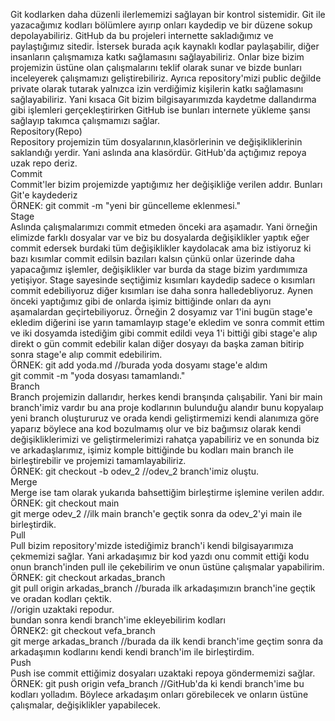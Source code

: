 Git kodlarken daha düzenli ilerlememizi sağlayan bir kontrol sistemidir. Git ile yazacağımız kodları bölümlere ayırıp onları kaydedip ve bir düzene sokup depolayabiliriz. GitHub da bu projeleri internette sakladığımız ve paylaştığımız sitedir. İstersek burada açık kaynaklı kodlar paylaşabilir, diğer insanların çalışmamıza katkı sağlamasını sağlayabiliriz. Onlar bize bizim projemizin üstüne olan çalışmalarını teklif olarak sunar ve bizde bunları inceleyerek çalışmamızı geliştirebiliriz. Ayrıca repository'mizi public değilde private olarak tutarak yalnızca izin verdiğimiz kişilerin katkı sağlamasını sağlayabiliriz. Yani kısaca Git bizim bilgisayarımızda kaydetme dallandırma gibi işlemleri gerçekleştirirken GitHub ise bunları internete yükleme şansı sağlayıp takımca çalışmamızı sağlar.  
Repository(Repo)  
Repository projemizin tüm dosyalarının,klasörlerinin ve değişikliklerinin saklandığı yerdir. Yani aslında ana klasördür. GitHub'da açtığımız repoya uzak repo deriz.  
Commit  
Commit'ler bizim projemizde yaptığımız her değişikliğe verilen addır. Bunları Git'e kaydederiz  
ÖRNEK: git commit -m "yeni bir güncelleme eklenmesi."  
Stage  
Aslında çalışmalarımızı commit etmeden önceki ara aşamadır. Yani örneğin elimizde farklı dosyalar var ve biz bu dosyalarda değişiklikler yaptık
eğer commit edersek burdaki tüm değişiklikler kaydolacak ama biz istiyoruz ki bazı kısımlar commit edilsin bazıları kalsın çünkü onlar üzerinde daha yapacağımız işlemler, değişiklikler var burda da stage bizim yardımımıza yetişiyor. Stage sayesinde seçtiğimiz kısımları kaydedip sadece o kısımları commit edebiliyoruz diğer kısımları ise daha sonra halledebliyoruz. Aynen önceki yaptığımız gibi de onlarda işimiz bittiğinde onları da aynı aşamalardan geçirtebiliyoruz. Örneğin 2 dosyamız var 1'ini bugün stage'e ekledim diğerini ise yarın tamamlayıp stage'e ekledim ve sonra commit ettim ve iki dosyamda istediğim gibi commit edildi veya 1'i bittiği gibi stage'e alıp direkt o gün commit edebilir kalan diğer dosyayı da başka zaman bitirip sonra stage'e alıp commit edebilirim.  
ÖRNEK: git add yoda.md //burada yoda dosyamı stage'e aldım  
       git commit -m "yoda dosyası tamamlandı."  
Branch  
Branch projemizin dallarıdır, herkes kendi branşında çalışabilir. Yani bir main branch'imiz vardır bu ana proje kodlarının bulunduğu alandır bunu kopyalaıp yeni branch oluştururuz ve orada kendi geliştirmemizi kendi alanımıza göre yaparız böylece ana kod bozulmamış olur ve biz bağımsız olarak kendi değişikliklerimizi ve geliştirmelerimizi rahatça yapabiliriz ve en sonunda biz ve arkadaşlarımız, işimiz komple bittiğinde bu kodları main branch ile birleştirebilir ve projemizi tamamlayabiliriz.  
ÖRNEK: git checkout -b odev_2 //odev_2 branch'imiz oluştu.  
Merge  
Merge ise tam olarak yukarıda bahsettiğim birleştirme işlemine verilen addır.  
ÖRNEK: git checkout main       
       git merge odev_2 //ilk main branch'e geçtik sonra da odev_2'yi main ile birleştirdik.  
Pull  
Pull bizim repository'mizde istediğimiz branch'i kendi bilgisayarımıza çekmemizi sağlar. Yani arkadaşımız bir kod yazdı onu commit ettiği kodu onun branch'inden   pull ile çekebilirim ve onun üstüne çalışmalar yapabilirim.  
ÖRNEK: git checkout arkadas_branch  
       git pull origin arkadas_branch //burada ilk arkadaşımızın branch'ine geçtik ve oradan kodları çektik.  
                                      //origin uzaktaki repodur.  
      bundan sonra kendi branch'ime ekleyebilirim kodları  
ÖRNEK2: git checkout vefa_branch  
        git merge arkadas_branch //burada da ilk kendi branch'ime geçtim sonra da arkadaşımın kodlarını kendi kendi branch'im ile birleştirdim.    
Push  
Push ise commit ettiğimiz dosyaları uzaktaki repoya göndermemizi sağlar.  
ÖRNEK: git push origin vefa_branch //GitHub'da ki kendi branch'ime bu kodları yolladım. Böylece arkadaşım onları görebilecek ve onların üstüne çalışmalar, değişiklikler yapabilecek.
      

